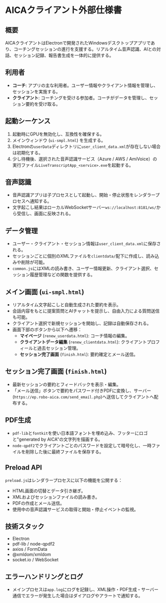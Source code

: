 # AICAクライアント外部仕様書

## 概要
AICAクライアントはElectronで開発されたWindowsデスクトップアプリであり、コーチングセッションの進行を支援する。リアルタイム音声認識、AIとの対話、セッション記録、報告書生成を一体的に提供する。

## 利用者
- **コーチ**: アプリの主な利用者。ユーザー情報やクライアント情報を管理し、セッションを実施する。
- **クライアント**: コーチングを受ける参加者。コーチがデータを管理し、セッション要約を受け取る。

## 起動シーケンス
1. 起動時にGPUを無効化し、互換性を確保する。
2. メインウィンドウ (`ui-smpl.html`) を生成する。
3. Electronの`userData`ディレクトリに`user_client_data.xml`が存在しない場合は初期化する。
4. 少し待機後、選択された音声認識サービス（Azure / AWS / AmiVoice）の実行ファイル`LiveTranscriptApp_<service>.exe`を起動する。

## 音声認識
- 音声認識アプリは子プロセスとして起動し、開始・停止状態をレンダラープロセスへ通知する。
- 文字起こし結果はローカルWebSocketサーバー`ws://localhost:8181/ws/`から受信し、画面に反映される。

## データ管理
- ユーザー・クライアント・セッション情報は`user_client_data.xml`に保存される。
- セッションごとに個別のXMLファイルを`clientdata/`配下に作成し、読み込みや削除が可能。
- `common.js`にはXMLの読み書き、ユーザー情報更新、クライアント選択、セッション履歴管理などの関数を提供する。

## メイン画面 (`ui-smpl.html`)
- リアルタイム文字起こしと自動生成された要約を表示。
- 会話内容をもとに提案質問とAIチャットを提示し、自由入力による質問送信も可能。
- クライアント選択で新規セッションを開始し、記録は自動保存される。
- 画面下部のボタンから以下へ遷移：
  - **マイページ** (`renew_userdata.html`): コーチ情報の編集。
  - **クライアントデータ編集** (`renew_clientdata.html`): クライアントプロフィールと過去セッション管理。
  - **セッション完了画面** (`finish.html`): 要約確定とメール送信。

## セッション完了画面 (`finish.html`)
- 最新セッションの要約とフィードバックを表示・編集。
- 「メール送信」ボタンで要約をパスワード付きPDFに変換し、サーバー(`https://ep.robo-aica.com/send_email.php`)へ送信してクライアントへ配布する。

## PDF生成
- `pdf-lib`と`fontkit`を使い日本語フォントを埋め込み、フッターにロゴと"generated by AICA"の文字列を描画する。
- `node-qpdf2`でクライアントごとのパスワードを設定して暗号化し、一時ファイルを削除した後に最終ファイルを保存する。

## Preload API
`preload.js`はレンダラープロセスに以下の機能を公開する：
- HTML画面の切替とデータ引き継ぎ。
- XMLおよびセッションファイルの読み書き。
- PDFの作成とメール送信。
- 使用中の音声認識サービスの取得と開始・停止イベントの監視。

## 技術スタック
- Electron
- pdf-lib / node-qpdf2
- axios / FormData
- @xmldom/xmldom
- socket.io / WebSocket

## エラーハンドリングとログ
- メインプロセスは`app.log`にログを記録し、XML操作・PDF生成・サーバー通信でエラーが発生した場合はダイアログやアラートで通知する。
